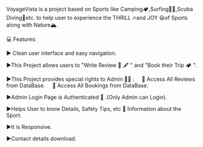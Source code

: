 VoyageVista is a project based on Sports like Camping🏕,Surfing🏄‍♂️,Scuba Diving🤿etc. to help user to experience the THRILL 🔥and JOY 😃of Sports along with Nature🏔.


💻 Features:

▶️ Clean  user interface and easy navigation.

▶️This Project allows users to "Write Review 📖 🖋 " and "Book their Trip 🏕 ".

▶️This Project provides special rights to Admin 🧑‍💻 :
    📌 Access All Reviews from DataBase.
    📌 Access All Bookings from DataBase.

▶️Admin Login Page is Authenticated 🔴 .(Only Admin can Login).

▶️Helps User to know Details, Safety Tips, etc 🧾 Information about the Sport.

 ▶️It is Responsive.

 ▶️Contact details download.
